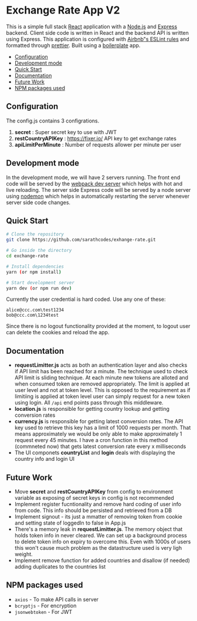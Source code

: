 # Exchange Rate App V2

This is a simple full stack [React](https://reactjs.org/) application with a [Node.js](https://nodejs.org/en/) and [Express](https://expressjs.com/) backend. Client side code is written in React and the backend API is written using Express. This application is configured with [Airbnb"s ESLint rules](https://github.com/airbnb/javascript) and formatted through [prettier](https://prettier.io/). Built using a [boilerplate](https://github.com/crsandeep/simple-react-full-stack) app. 

- [Configuration](#Configuration)
- [Development mode](#development-mode)
- [Quick Start](#quick-start)
- [Documentation](#documentation)
- [Future Work](#future-work)
- [NPM packages used](#npm-packages-used)

## Configuration

The config.js contains 3 configrations. 
1. **secret** : Super secret key to use with JWT
2. **restCountryAPIKey** : https://fixer.io/ API key to get exchange rates
3. **apiLimitPerMinute** : Number of requests allower per minute per user


## Development mode

In the development mode, we will have 2 servers running. The front end code will be served by the [webpack dev server](https://webpack.js.org/configuration/dev-server/) which helps with hot and live reloading. The server side Express code will be served by a node server using [nodemon](https://nodemon.io/) which helps in automatically restarting the server whenever server side code changes.

## Quick Start

```bash
# Clone the repository
git clone https://github.com/sarathcodes/exhange-rate.git

# Go inside the directory
cd exchange-rate

# Install dependencies
yarn (or npm install)

# Start development server
yarn dev (or npm run dev)
```

Currently the user credential is hard coded. Use any one of these:
```
alice@ccc.com\test1234
bob@ccc.com\1234test
```

Since there is no logout functionality provided at the moment, to logout user can delete the cookies and reload the app.

## Documentation
- **requestLimitter.js** acts as both an authentication layer and also checks if API limit has been reached for a minute. The technique used to check API limit is sliding technique. At each minute new tokens are alloted and when consumed token are removed appropriately. The limit is applied at user level and not at token level. This is opposed to the requirement as if limitiing is applied at token level user can simply request for a new token using login. All `/api` end points pass through this middleware.
- **location.js** is responsible for getting country lookup and getting conversion rates
- **currency.js** is responsible for getting latest conversion rates. The API key used to retrieve this key has a limit of 1000 requests per month. That means approximately we would be only able to make approximately 1 request every 45 minutes. I have a cron function in this method (commneted now) that gets latest conversion rate every x milliseconds
- The UI componets **countryList** and **login** deals with displaying the country info and login UI

## Future Work
- Move **secret** and **restCountryAPIKey** from config to environment variable as exposing of secret keys in config is not recommended
- Implement register fucntionality and remove hard coding of user info from code. This info should be persisted and retrieved from a DB
- Implement signout - its just a mmatter of removing token from cookie and setting state of loggedIn to false in App.js
- There's a memory leak in **requestLimitter.js**. The memory object that holds token info in never cleared. We can set up a background process to delete token info on expiry to overcome this. Even with 1000s of users this won't cause much problem as the datastructure used is very ligh weight.
- Implement remove function for added countries and disallow (if needed) adding duplicates to the countries list

## NPM packages used
- `axios` - To make API calls in server
- `bcryptjs` - For encryption
- `jsonwebtoken` - For JWT

